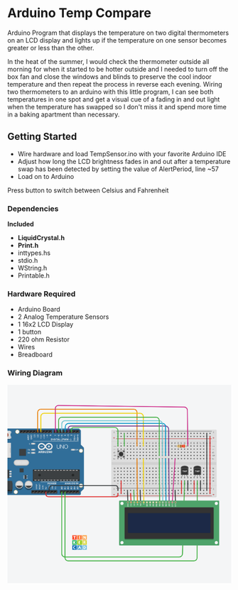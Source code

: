 # Arduino Temp Compare
Arduino Program that displays the temperature on two digital thermometers on an LCD display and lights up if the temperature on one sensor becomes greater or less than the other.

In the heat of the summer, I would check the thermometer outside all morning for when it started to be hotter outside and I needed to turn off the box fan and close the windows and blinds to preserve the cool indoor temperature and then repeat the process in reverse each evening. Wiring two thermometers to an arduino with this little program, I can see both temperatures in one spot and get a visual cue of a fading in and out light when the temperature has swapped so I don't miss it and spend more time in a baking apartment than necessary. 

## Getting Started 

* Wire hardware and load TempSensor.ino with your favorite Arduino IDE
* Adjust how long the LCD brightness fades in and out after a temperature swap has been detected by setting the value of AlertPeriod, line ~57
* Load on to Arduino

Press button to switch between Celsius and Fahrenheit

### Dependencies
**Included** 
* **LiquidCrystal.h**
* **Print.h**
* inttypes.hs
* stdio.h
* WString.h
* Printable.h

### Hardware Required
* Arduino Board
* 2 Analog Temperature Sensors
* 1 16x2 LCD Display
* 1 button
* 220 ohm Resistor
* Wires
* Breadboard

### Wiring Diagram
![Wiring Diagram](./ArduinoTempCompare.png)


